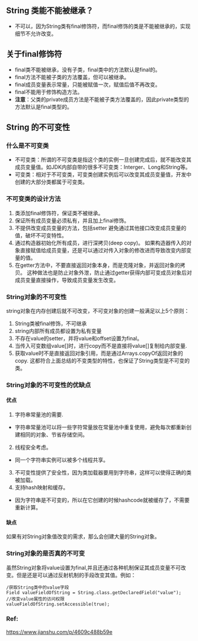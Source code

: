 ##  String 类能不能被继承？
-  不可以，因为String类有final修饰符，而final修饰的类是不能被继承的，实现细节不允许改变。
## 关于final修饰符
- final类不能被继承，没有子类，final类中的方法默认是final的。
- final方法不能被子类的方法覆盖，但可以被继承。
- final成员变量表示常量，只能被赋值一次，赋值后值不再改变。
- final不能用于修饰构造方法。
- **注意**：父类的private成员方法是不能被子类方法覆盖的，因此private类型的方法默认是final类型的。
## String 的不可变性
### 什么是不可变类
- 不可变类：所谓的不可变类是指这个类的实例一旦创建完成后，就不能改变其成员变量值。如JDK内部自带的很多不可变类：Interger、Long和String等。
- 可变类：相对于不可变类，可变类创建实例后可以改变其成员变量值，开发中创建的大部分类都属于可变类。
### 不可变类的设计方法
1. 类添加final修饰符，保证类不被继承。
1. 保证所有成员变量必须私有，并且加上final修饰。
1. 不提供改变成员变量的方法，包括setter
避免通过其他接口改变成员变量的值，破坏不可变特性。
1. 通过构造器初始化所有成员，进行深拷贝(deep copy)。
如果构造器传入的对象直接赋值给成员变量，还是可以通过对传入对象的修改进而导致改变内部变量的值。
5. 在getter方法中，不要直接返回对象本身，而是克隆对象，并返回对象的拷贝。
这种做法也是防止对象外泄，防止通过getter获得内部可变成员对象后对成员变量直接操作，导致成员变量发生改变。

### String对象的不可变性
string对象在内存创建后就不可改变，不可变对象的创建一般满足以上5个原则：
1. String类被final修饰，不可继承
1. string内部所有成员都设置为私有变量
1. 不存在value的setter，并将value和offset设置为final。
1. 当传入可变数组value[]时，进行copy而不是直接将value[]复制给内部变量.
1. 获取value时不是直接返回对象引用，而是通过Arrays.copyOf返回对象的copy.
这都符合上面总结的不变类型的特性，也保证了String类型是不可变的类。

###  String对象的不可变性的优缺点
#### 优点
1. 字符串常量池的需要.
- 字符串常量池可以将一些字符常量放在常量池中重复使用，避免每次都重新创建相同的对象、节省存储空间。
2. 线程安全考虑。
- 同一个字符串实例可以被多个线程共享。
3. 不可变性提供了安全性，因为类加载器要用到字符串，这样可以使得正确的类被加载。
4. 支持hash映射和缓存。
- 因为字符串是不可变的，所以在它创建的时候hashcode就被缓存了，不需要重新计算。

#### 缺点
如果有对String对象值改变的需求，那么会创建大量的String对象。

### String对象的是否真的不可变
虽然String对象将value设置为final,并且还通过各种机制保证其成员变量不可改变。但是还是可以通过反射机制的手段改变其值。例如：
```
/获取String类中的value字段
Field valueFieldOfString = String.class.getDeclaredField("value");
//改变value属性的访问权限
valueFieldOfString.setAccessible(true);
```


### Ref:
https://www.jianshu.com/p/4609c488b59e
